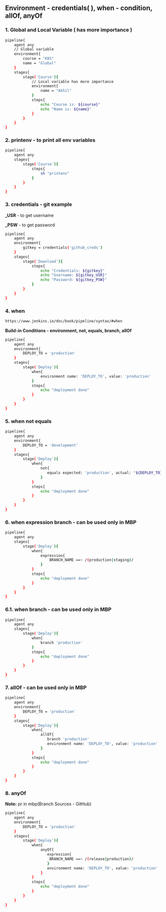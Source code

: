 ## Environment - credentials( ), when - condition, allOf, anyOf
### 1. Global and Local Variable ( has more importance )
```bash
pipeline{
    agent any
    // Global variable
    environment{
        course = "K8S"
        name = "Global"
    }
    stages{
        stage('Course'){
            // Local variable has more importance
            environment{
                name = "Akhil"
            }
            steps{
                echo "Course is: ${course}"
                echo "Name is: ${name}"
            }
        }
    }
}
```
### 2. printenv - to print all env variables
```bash
pipeline{
    agent any
    stages{
        stage('Course'){
            steps{
                sh "printenv"
            }
        }
    }
}
```
### 3. credentials - git example
**_USR** - to get username

**_PSW** - to get password
```bash
pipeline{
    agent any
    environment{
        gitkey = credentials('github_creds')
    }
    stages{
        stage('Download'){
            steps{
                echo "Credentials: ${gitkey}"
                echo "Username: ${gitkey_USR}"
                echo "Password: ${gitkey_PSW}"
            }
        }
    }
}
```
### 4. when
```bash
https://www.jenkins.io/doc/book/pipeline/syntax/#when
```
**Build-in Conditions - environment, not, equals, branch, allOf**
```bash
pipeline{
    agent any
    environment{
        DEPLOY_TO = 'production'
    }
    stages{
        stage('Deploy'){
            when{
                environment name: 'DEPLOY_TO', value: 'production'
            }
            steps{
                echo "deployment done"
            }
        }
    }
}
```
### 5. when not equals
```bash
pipeline{
    agent any
    environment{
        DEPLOY_TO = 'development'
    }
    stages{
        stage('Deploy'){
            when{
                not{
                   equals expected: 'production', actual: "${DEPLOY_TO}"
                }
            }
            steps{
                echo "deployment done"
            }
        }
    }
}
```
### 6. when expression branch - can be used only in MBP
```bash
pipeline{
    agent any
    stages{
        stage('Deploy'){
            when{
                expression{
                    BRANCH_NAME ==~ /(production|staging)/
                }
            }
            steps{
                echo "deployment done"
            }
        }
    }
}
```
### 6.1. when branch - can be used only in MBP
```bash
pipeline{
    agent any
    stages{
        stage('Deploy'){
            when{
                branch 'production'
            }
            steps{
                echo "deployment done"
            }
        }
    }
}
```
### 7. allOf - can be used only in MBP
```bash
pipeline{
    agent any
    environment{
        DEPLOY_TO = 'production'
    }
    stages{
        stage('Deploy'){
            when{
                allOf{
                   branch 'production'
                   environment name: 'DEPLOY_TO', value: 'production'
                }
            }
            steps{
                echo "deployment done"
            }
        }
    }
}
```
### 8. anyOf
**Note:** pr in mbp(Branch Sources - GitHub)
```bash
pipeline{
    agent any
    environment{
        DEPLOY_TO = 'production'
    }
    stages{
        stage('Deploy'){
            when{
                anyOf{
                   expression{
                    BRANCH_NAME ==~ /(release|production)/
                   }
                   environment name: 'DEPLOY_TO', value: 'production'
                }
            }
            steps{
                echo "deployment done"
            }
        }
    }
}
```
